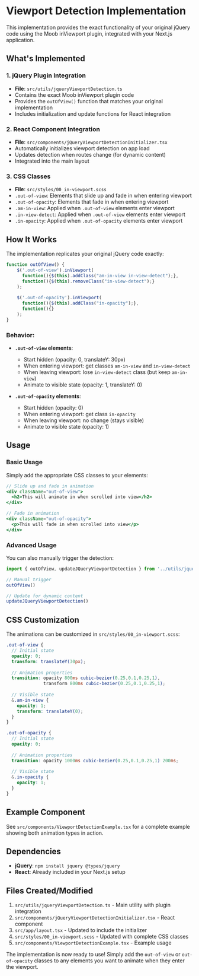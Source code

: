 # Viewport Detection Implementation

This implementation provides the exact functionality of your original jQuery code using the Moob inViewport plugin, integrated with your Next.js application.

## What's Implemented

### 1. jQuery Plugin Integration
- **File**: `src/utils/jqueryViewportDetection.ts`
- Contains the exact Moob inViewport plugin code
- Provides the `outOfView()` function that matches your original implementation
- Includes initialization and update functions for React integration

### 2. React Component Integration
- **File**: `src/components/jQueryViewportDetectionInitializer.tsx`
- Automatically initializes viewport detection on app load
- Updates detection when routes change (for dynamic content)
- Integrated into the main layout

### 3. CSS Classes
- **File**: `src/styles/00_in-viewport.scss`
- `.out-of-view`: Elements that slide up and fade in when entering viewport
- `.out-of-opacity`: Elements that fade in when entering viewport
- `.am-in-view`: Applied when `.out-of-view` elements enter viewport
- `.in-view-detect`: Applied when `.out-of-view` elements enter viewport
- `.in-opacity`: Applied when `.out-of-opacity` elements enter viewport

## How It Works

The implementation replicates your original jQuery code exactly:

```javascript
function outOfView() {
    $('.out-of-view').inViewport(
      function(){$(this).addClass("am-in-view in-view-detect");},
      function(){$(this).removeClass("in-view-detect");}
    );
    
    $('.out-of-opacity').inViewport(
      function(){$(this).addClass("in-opacity");},
      function(){}
    );
}
```

### Behavior:
- **`.out-of-view` elements**: 
  - Start hidden (opacity: 0, translateY: 30px)
  - When entering viewport: get classes `am-in-view` and `in-view-detect`
  - When leaving viewport: lose `in-view-detect` class (but keep `am-in-view`)
  - Animate to visible state (opacity: 1, translateY: 0)

- **`.out-of-opacity` elements**:
  - Start hidden (opacity: 0)
  - When entering viewport: get class `in-opacity`
  - When leaving viewport: no change (stays visible)
  - Animate to visible state (opacity: 1)

## Usage

### Basic Usage
Simply add the appropriate CSS classes to your elements:

```jsx
// Slide up and fade in animation
<div className="out-of-view">
  <h2>This will animate in when scrolled into view</h2>
</div>

// Fade in animation
<div className="out-of-opacity">
  <p>This will fade in when scrolled into view</p>
</div>
```

### Advanced Usage
You can also manually trigger the detection:

```javascript
import { outOfView, updateJQueryViewportDetection } from '../utils/jqueryViewportDetection'

// Manual trigger
outOfView()

// Update for dynamic content
updateJQueryViewportDetection()
```

## CSS Customization

The animations can be customized in `src/styles/00_in-viewport.scss`:

```scss
.out-of-view {
  // Initial state
  opacity: 0;
  transform: translateY(30px);
  
  // Animation properties
  transition: opacity 800ms cubic-bezier(0.25,0.1,0.25,1), 
              transform 800ms cubic-bezier(0.25,0.1,0.25,1);
  
  // Visible state
  &.am-in-view {
    opacity: 1;
    transform: translateY(0);
  }
}

.out-of-opacity {
  // Initial state
  opacity: 0;
  
  // Animation properties
  transition: opacity 1000ms cubic-bezier(0.25,0.1,0.25,1) 200ms;
  
  // Visible state
  &.in-opacity {
    opacity: 1;
  }
}
```

## Example Component

See `src/components/ViewportDetectionExample.tsx` for a complete example showing both animation types in action.

## Dependencies

- **jQuery**: `npm install jquery @types/jquery`
- **React**: Already included in your Next.js setup

## Files Created/Modified

1. `src/utils/jqueryViewportDetection.ts` - Main utility with plugin integration
2. `src/components/jQueryViewportDetectionInitializer.tsx` - React component
3. `src/app/layout.tsx` - Updated to include the initializer
4. `src/styles/00_in-viewport.scss` - Updated with complete CSS classes
5. `src/components/ViewportDetectionExample.tsx` - Example usage

The implementation is now ready to use! Simply add the `out-of-view` or `out-of-opacity` classes to any elements you want to animate when they enter the viewport.
